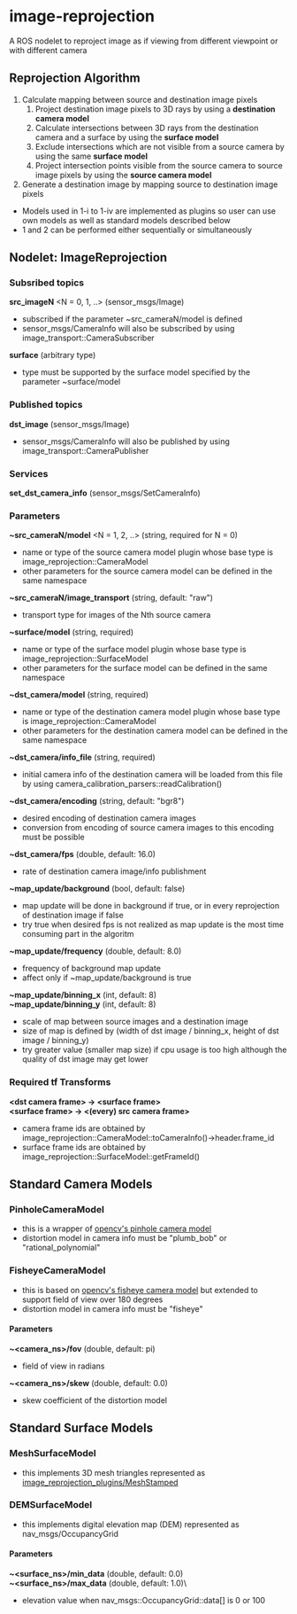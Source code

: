 # image-reprojection
A ROS nodelet to reproject image as if viewing from different viewpoint or with different camera

## Reprojection Algorithm
1. Calculate mapping between source and destination image pixels
    1. Project destination image pixels to 3D rays by using a **destination camera model**
    1. Calculate intersections between 3D rays from the destination camera and a surface by using the **surface model**
    1. Exclude intersections which are not visible from a source camera by using the same **surface model**
    1. Project intersection points visible from the source camera to source image pixels by using the **source camera model**
1. Generate a destination image by mapping source to destination image pixels

* Models used in 1-i to 1-iv are implemented as plugins so user can use own models as well as standard models described below
* 1 and 2 can be performed either sequentially or simultaneously

## Nodelet: ImageReprojection

### Subsribed topics
**src_imageN** <N = 0, 1, ..> (sensor_msgs/Image)
* subscribed if the parameter ~src_cameraN/model is defined
* sensor_msgs/CameraInfo will also be subscribed by using image_transport::CameraSubscriber

**surface** (arbitrary type)
* type must be supported by the surface model specified by the parameter ~surface/model

### Published topics
**dst_image** (sensor_msgs/Image)
* sensor_msgs/CameraInfo will also be published by using image_transport::CameraPublisher

### Services
**set_dst_camera_info** (sensor_msgs/SetCameraInfo)

### Parameters
**~src_cameraN/model** <N = 1, 2, ..> (string, required for N = 0)
* name or type of the source camera model plugin whose base type is image_reprojection::CameraModel
* other parameters for the source camera model can be defined in the same namespace

**~src_cameraN/image_transport** (string, default: "raw")
* transport type for images of the Nth source camera

**~surface/model** (string, required)
* name or type of the surface model plugin whose base type is image_reprojection::SurfaceModel
* other parameters for the surface model can be defined in the same namespace

**~dst_camera/model** (string, required)
* name or type of the destination camera model plugin whose base type is image_reprojection::CameraModel
* other parameters for the destination camera model can be defined in the same namespace

**~dst_camera/info_file** (string, required)
* initial camera info of the destination camera will be loaded from this file by using camera_calibration_parsers::readCalibration()

**~dst_camera/encoding** (string, default: "bgr8")
* desired encoding of destination camera images
* conversion from encoding of source camera images to this encoding must be possible

**~dst_camera/fps** (double, default: 16.0)
* rate of destination camera image/info publishment

**~map_update/background** (bool, default: false)
* map update will be done in background if true, or in every reprojection of destination image if false
* try true when desired fps is not realized as map update is the most time consuming part in the algoritm

**~map_update/frequency** (double, default: 8.0)
* frequency of background map update
* affect only if ~map_update/background is true

**~map_update/binning_x** (int, default: 8)\
**~map_update/binning_y** (int, default: 8)
* scale of map between source images and a destination image
* size of map is defined by (width of dst image / binning_x, height of dst image / binning_y)
* try greater value (smaller map size) if cpu usage is too high although the quality of dst image may get lower

### Required tf Transforms
**\<dst camera frame> -> \<surface frame>**\
**\<surface frame> -> \<(every) src camera frame>**

* camera frame ids are obtained by image_reprojection::CameraModel::toCameraInfo()->header.frame_id
* surface frame ids are obtained by image_reprojection::SurfaceModel::getFrameId()

## Standard Camera Models

### PinholeCameraModel
* this is a wrapper of [opencv's pinhole camera model](https://docs.opencv.org/trunk/d9/d0c/group__calib3d.html)
* distortion model in camera info must be "plumb_bob" or "rational_polynomial"

### FisheyeCameraModel
* this is based on [opencv's fisheye camera model](https://docs.opencv.org/trunk/db/d58/group__calib3d__fisheye.html) but extended to support field of view over 180 degrees
* distortion model in camera info must be "fisheye"

#### Parameters
**~<camera_ns>/fov** (double, default: pi)
* field of view in radians

**~<camera_ns>/skew** (double, default: 0.0)
* skew coefficient of the distortion model

## Standard Surface Models

### MeshSurfaceModel
* this implements 3D mesh triangles represented as [image_reprojection_plugins/MeshStamped](image_reprojection_plugins/msg/MeshStamped.msg)

### DEMSurfaceModel
* this implements digital elevation map (DEM) represented as nav_msgs/OccupancyGrid

#### Parameters
**~<surface_ns>/min_data** (double, default: 0.0)\
**~<surface_ns>/max_data** (double, default: 1.0)\
* elevation value when nav_msgs::OccupancyGrid::data[] is 0 or 100

